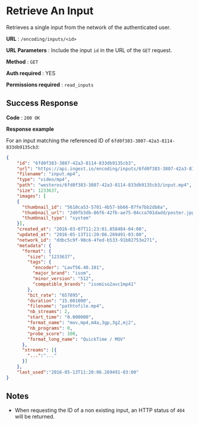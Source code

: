 # Retrieve An Input

Retrieves a single input from the network of the authenticated user.

**URL** : `/encoding/inputs/<id>`

**URL Parameters** : Include the input `id` in the URL of the `GET` request.

**Method** : `GET`

**Auth required** : YES

**Permissions required** : `read_inputs`

## Success Response

**Code** : `200 OK`

**Response example**

For an input matching the referenced ID of `6fd0f383-3807-42a3-8114-833db9135cb3`:

```json
{
    "id": "6fd0f383-3807-42a3-8114-833db9135cb3",
    "url": "https://api.ingest.io/encoding/inputs/6fd0f383-3807-42a3-8114-833db9135cb3",
    "filename": "input.mp4",
    "type": "video/mp4",
    "path": "westeros/6fd0f383-3807-42a3-8114-833db9135cb3/input.mp4",
    "size": 1233637,
    "images": [
    {
      "thumbnail_id": "5610ca53-5701-4b57-bb66-07fe7bb2db8a",
      "thumbnail_url": "2d0fb3db-86f6-42fb-ae75-04cca701dadd/poster.jpg",
      "thumbnail_type": "system"
    }],
    "created_at": "2016-03-07T11:23:01.858484-04:00",
    "updated_at": "2016-05-13T11:20:06.269491-03:00",
    "network_id": "ddbc5c9f-90c6-4fed-b533-91b02753e271",
    "metadata": {
      "format": {
        "size": "1233637",
        "tags": {
          "encoder": "Lavf56.40.101",
          "major_brand": "isom",
          "minor_version": "512",
          "compatible_brands": "isomiso2avc1mp41"
        },
        "bit_rate": "657895",
        "duration": "15.001000",
        "filename": "pathtofile.mp4",
        "nb_streams": 2,
        "start_time": "0.000000",
        "format_name": "mov,mp4,m4a,3gp,3g2,mj2",
        "nb_programs": 0,
        "probe_score": 100,
        "format_long_name": "QuickTime / MOV"
      },
      "streams": [{
        "...":"..."
      }]
    },
    "last_used":"2016-05-13T11:20:06.269491-03:00"
}
```

## Notes

* When requesting the ID of a non existing input, an HTTP status of `404` will be returned.

